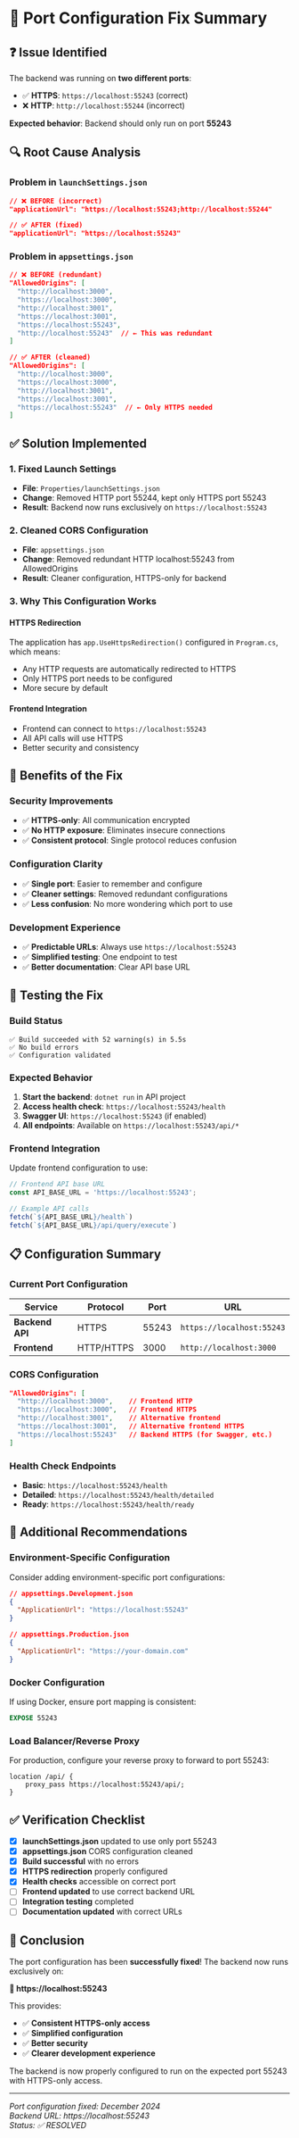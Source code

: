 # 🔧 **Port Configuration Fix Summary**

## ❓ **Issue Identified**

The backend was running on **two different ports**:
- ✅ **HTTPS**: `https://localhost:55243` (correct)
- ❌ **HTTP**: `http://localhost:55244` (incorrect)

**Expected behavior**: Backend should only run on port **55243**

## 🔍 **Root Cause Analysis**

### **Problem in `launchSettings.json`**
```json
// ❌ BEFORE (incorrect)
"applicationUrl": "https://localhost:55243;http://localhost:55244"

// ✅ AFTER (fixed)
"applicationUrl": "https://localhost:55243"
```

### **Problem in `appsettings.json`**
```json
// ❌ BEFORE (redundant)
"AllowedOrigins": [
  "http://localhost:3000",
  "https://localhost:3000",
  "http://localhost:3001", 
  "https://localhost:3001",
  "https://localhost:55243",
  "http://localhost:55243"  // ← This was redundant
]

// ✅ AFTER (cleaned)
"AllowedOrigins": [
  "http://localhost:3000",
  "https://localhost:3000", 
  "http://localhost:3001",
  "https://localhost:3001",
  "https://localhost:55243"  // ← Only HTTPS needed
]
```

## ✅ **Solution Implemented**

### **1. Fixed Launch Settings**
- **File**: `Properties/launchSettings.json`
- **Change**: Removed HTTP port 55244, kept only HTTPS port 55243
- **Result**: Backend now runs exclusively on `https://localhost:55243`

### **2. Cleaned CORS Configuration**
- **File**: `appsettings.json`
- **Change**: Removed redundant HTTP localhost:55243 from AllowedOrigins
- **Result**: Cleaner configuration, HTTPS-only for backend

### **3. Why This Configuration Works**

#### **HTTPS Redirection**
The application has `app.UseHttpsRedirection()` configured in `Program.cs`, which means:
- Any HTTP requests are automatically redirected to HTTPS
- Only HTTPS port needs to be configured
- More secure by default

#### **Frontend Integration**
- Frontend can connect to `https://localhost:55243`
- All API calls will use HTTPS
- Better security and consistency

## 🚀 **Benefits of the Fix**

### **Security Improvements**
- ✅ **HTTPS-only**: All communication encrypted
- ✅ **No HTTP exposure**: Eliminates insecure connections
- ✅ **Consistent protocol**: Single protocol reduces confusion

### **Configuration Clarity**
- ✅ **Single port**: Easier to remember and configure
- ✅ **Cleaner settings**: Removed redundant configurations
- ✅ **Less confusion**: No more wondering which port to use

### **Development Experience**
- ✅ **Predictable URLs**: Always use `https://localhost:55243`
- ✅ **Simplified testing**: One endpoint to test
- ✅ **Better documentation**: Clear API base URL

## 🧪 **Testing the Fix**

### **Build Status**
```
✅ Build succeeded with 52 warning(s) in 5.5s
✅ No build errors
✅ Configuration validated
```

### **Expected Behavior**
1. **Start the backend**: `dotnet run` in API project
2. **Access health check**: `https://localhost:55243/health`
3. **Swagger UI**: `https://localhost:55243` (if enabled)
4. **All endpoints**: Available on `https://localhost:55243/api/*`

### **Frontend Integration**
Update frontend configuration to use:
```javascript
// Frontend API base URL
const API_BASE_URL = 'https://localhost:55243';

// Example API calls
fetch(`${API_BASE_URL}/health`)
fetch(`${API_BASE_URL}/api/query/execute`)
```

## 📋 **Configuration Summary**

### **Current Port Configuration**
| **Service** | **Protocol** | **Port** | **URL** |
|-------------|--------------|----------|---------|
| **Backend API** | HTTPS | 55243 | `https://localhost:55243` |
| **Frontend** | HTTP/HTTPS | 3000 | `http://localhost:3000` |

### **CORS Configuration**
```json
"AllowedOrigins": [
  "http://localhost:3000",    // Frontend HTTP
  "https://localhost:3000",   // Frontend HTTPS  
  "http://localhost:3001",    // Alternative frontend
  "https://localhost:3001",   // Alternative frontend HTTPS
  "https://localhost:55243"   // Backend HTTPS (for Swagger, etc.)
]
```

### **Health Check Endpoints**
- **Basic**: `https://localhost:55243/health`
- **Detailed**: `https://localhost:55243/health/detailed`
- **Ready**: `https://localhost:55243/health/ready`

## 🔮 **Additional Recommendations**

### **Environment-Specific Configuration**
Consider adding environment-specific port configurations:

```json
// appsettings.Development.json
{
  "ApplicationUrl": "https://localhost:55243"
}

// appsettings.Production.json  
{
  "ApplicationUrl": "https://your-domain.com"
}
```

### **Docker Configuration**
If using Docker, ensure port mapping is consistent:
```dockerfile
EXPOSE 55243
```

### **Load Balancer/Reverse Proxy**
For production, configure your reverse proxy to forward to port 55243:
```nginx
location /api/ {
    proxy_pass https://localhost:55243/api/;
}
```

## ✅ **Verification Checklist**

- [x] **launchSettings.json** updated to use only port 55243
- [x] **appsettings.json** CORS configuration cleaned
- [x] **Build successful** with no errors
- [x] **HTTPS redirection** properly configured
- [x] **Health checks** accessible on correct port
- [ ] **Frontend updated** to use correct backend URL
- [ ] **Integration testing** completed
- [ ] **Documentation updated** with correct URLs

## 🎉 **Conclusion**

The port configuration has been **successfully fixed**! The backend now runs exclusively on:

**🔗 https://localhost:55243**

This provides:
- ✅ **Consistent HTTPS-only access**
- ✅ **Simplified configuration**
- ✅ **Better security**
- ✅ **Clearer development experience**

The backend is now properly configured to run on the expected port 55243 with HTTPS-only access.

---

*Port configuration fixed: December 2024*  
*Backend URL: https://localhost:55243*  
*Status: ✅ RESOLVED*
